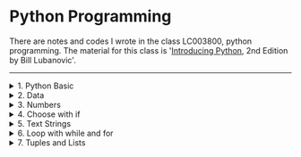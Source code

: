 # Python Programming

There are notes and codes I wrote in the class LC003800, python programming. The material for this class is '[Introducing Python](https://www.oreilly.com/library/view/introducing-python-2nd/9781492051374/), 2nd Edition by Bill Lubanovic'.
<hr/>
<details>
  <summary>1. Python Basic</summary>

# 1. Python Basic

## 1-2 small programs

### for

``` py

## ex 1-1

for loop in 1, "str" :
    print(loop)
```

### list

* list : order (o) array(o) : only string 
* set : order (x) array(o)

``` py

## ex 1-2

list = ["~", "~"]
```

### dictionary 

like hashmap, hashtable

``` py

## ex 1-3

dict = {
    "a" : "~" ,
    "b" : "~" 
    }
str = "a"
print(dict[str])
```

## 1-3 bigger programs

### library modules

``` py

## ex 1-4

import webbrowser
import json

## from library import function

from urllib.request import urlopen

site = input("Type a website URL: ")
era = input("Type a year, month, and day, like 20150613: ")
url = "http://archive.org/wayback/available?url=%s&timestamp=%s" % (site, era)
response = urlopen(url)
text = response.read().decode("utf-8")
data = json.loads(text)

## {'url': 'lolcats.com', 'timestamp': '20150613', 'archived_snapshots': {'closest': {'available': True, 'url': 'http://web.archive.org/web/20150610081618/http://www.lolcats.com/', 'timestamp': '20150610081618', 'status': '200'}}}

try:
    ## extract its value from a three-level Python dictionary.
    old_site = data["archived_snapshots"]["closest"]["url"]
    webbrowser.open(old_site)
except:
    print("Sorry, no luck finding", site)
```

## 1-5 Why Python

* simple and compact
* google-selected
* Data Science and Machine Learning

## 1-6 Disadvs

* Static: C/C++, Java, Rust, Go
* Dynamic(script): Python PHP

=> low speed</br>
but its std interpreter is by C -> developing now

### Popularity

## 1-11 The Zen of Python

by Tim Peters 

* Beautiful is better than ugly.
* Simple is better than complex. 
* Complex is better than complicated. 
* Readability counts. 

</details>
<details>
  <summary>2. Data</summary>

# 2. Data

static lang: declare data type(o)
**dynamic lang**: declare data type(x)

## Python Data Are Objects

Python is rapping each data value(boolean / function..) as an object on the memory

### In an object

* A type (ex. Integer)
* A unique id to distinguish it from other objects 
* A value consistent with its type (ex. 7)
* A reference count that tracks how often this object is used

## Types

Py: Strong Type Lang => Data value can be ***mutable***, not the data type

* bool / int / float / bytes(b'ab\ xff) / complex(5+9j) / str('alas', "alack", ''' a verse attack''')

<hr/>

| Python Data Structures | for what | ex |
| ---- | ----- | ---- |
| [lists](##Lists) | for **ordered** sequence of objects | [' Winken' / 'Blinken' / 'Nod'] |
| [tuple](##Tuples) | ***immutable*** list<br/>- Elements can't be added, removed or replaced after declaration. | (2 / 4 / 8) |
| set | **unique** list<br/> - Elements doesn't have order and duplicates. extremely fast. | set([ 3 / 5 / 7]) |
| dict | pair of **key and values** | {'game': 'bingo' / 'dog': 'dingo' / 'drummer': 'Ringo'} |

So just like reassigning an **integer**, it is pointing a new memory. But if you make an integer **list**, it is ***mutable***. 

## Assignment

* expression VS statement
* Dynamic Lang: 
    - **Assignment** does not copy a value; it just **attaches a name** to the object that contains the data.
    - => type(), instance()
* Interpreter Lang:
    - reassigning => reference_count++; || reference_count == 0 (**garbage collector**)
    - can assign to **multiple** names

</details>

<details>
  <summary>3. Numbers</summary>

# 3. Numbers

* Booleans: int(True) -> 1 / bool(0.0) -> False
* Integers: 1_2_3 可 (in recent Java too)
    - /: floating-point (decimal) division 
        - ex. 5/0.0 -> python exception / java infinity
    - //: integer (truncating) division
    - divmod(9,5) -> (1,4)
    - Python handles googoly integers with no problem.
* Bases: 0b(inary), 0o(ctal), 0x(hex)
    - bin(), oct(), hdx()
    - chr(65) = ord('A'), chr(97) = ord('a')

</details>
<details>
  <summary>4. Choose with if</summary>

# 4. Choose with if

* block(x) indentation(o) <- Guido van Rossum loves to beautify 
* Comment with #
* Continue Lines with \ (>80)
* if ~: elif ~: else: 
    - and, or, not, a < b < c
    - false (empty string, list, tuple, dictionary, set)
    - in (membership operator)
    - name := expression (walrus operator)

</details>
<details>
  <summary>5. Text Strings</summary>

# 5. Text Strings

## definition

* immutable string
* base(empty string) is also string
* \t, \n, \\(\), r'(raw string)'
* ', ", (multi-line)''', """
* []: 0, 1, n, **-1**
* [ start : end : step ]: start ~ (end-1) offset skipping by step

## function

* print(a, b): add a space VS a + b: no space
* print() VS the automatic echoing done by the interactive interpreter
* str() -> (string formatting) => output
* len(str), split('\n', '\t', ' '), 'a'.join(str), 
* replace('a', 'b', n_times): didn't change the value <- the interactive interpreter
* strip(), lstrip(), rstrip() (==trim)
* find(), rfind() : -1 / index(), rindex(): exception / count(), isalnum()
* capitalize(), upper(), lower(), swapcase() / center(), ljust(), rjust()

## formatting

* Old style: %
* New style: {} and format() ex. {index}, {:!^10s}
* Newest Style: f' ~ {str.title()=} ~ '

</details>
<details>
  <summary>6. Loop with while and for</summary>

# 6. Loop with while and for

* while: ~ else: ~ continue, break(cancel the closest loop)
* for ~ in ~: ~ else: ~ continue, break(cancel the closest loop)
    - for x in range(start, **stop**, step) / list(range(0, 11, 2))

</details>
<details>
  <summary>7. Tuples and Lists</summary>

# 7. Tuples and Lists

## Tuples

* tuple unpacking
  + tupleA = 'a', 'b', 'c'
  + tupleA = ('a', 'b', 'c')
  + a, b, c = tupleA
  + to exchange values in one statement without using a temporary variable (o)
* tuple(): makes tuples from other things
* +: combine, *: duplicate, <=>: compare, t1+=t2: **immutable** but can modify

## Lists

* [1, 'b', 3], list(), [number for number in range( 1, 6) if number % 2 = = 1], split(), marxes[::-2] 
* append(): Add to the end, insert(): add by Offset
* +: combine, *: duplicate
* del: by Offset, remove(): by Value, clear(): delete all
* pop(): get + return tail, pop(0): return head, pop(-1): return tail
* index(): find, in: True/False, count(), for in, 
* Convert a List to a String with join()
  + ', '. join(marxes) / separator.join(friends)
* sort(reverse=true): list itself, sorted(): copied list, len(), =:assign
* copy
  + shallow copy: b = a.copy() = list(a) = a[:]
  + deep copy: b = copy.deepcopy(a)
* iterate: for and in, Iterate Multiple Sequences: zip()

## Tuples VS Lists

* lists: more functions
* tuples: less space, immutable so safe

In everyday programming, you’ll use **lists and dictionaries** more
